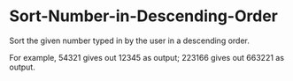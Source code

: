 # Sort-Number-in-Descending-Order

Sort the given number typed in by the user in a descending order.

For example, 54321 gives out 12345 as output;
223166 gives out 663221 as output.
